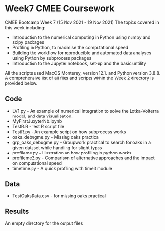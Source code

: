 # Week7 CMEE Coursework 

CMEE Bootcamp Week 7 (15 Nov 2021 - 19 Nov 2021)
The topics covered in this week including:

- Introduction to the numerical computing in Python using numpy and scipy packages
- Profiling in Python, to maximise the computational speed
- Building the workflow for reproducible and automated data analyses using Python by subprocess packages
- Introduction to the Jupyter notebook, set-up and the basic untility

All the scripts used MacOS Monterey, version  12.1. and Python version 3.8.8. A comprehensive list of all files and scripts within the Week 2 directory is provided below.

## Code

- LV1.py - An example of numerical integration to solve the Lotka-Volterra model, and data visualisation.
- MyFirstJupyterNb.ipynb
- TestR.R - test R script file
- TestR.py - An example script on how subprocess works
- oaks_debugme.py - Missing oaks practical
- grp_oaks_debugme.py - Groupwork practical to search for oaks in a given dataset while handling for slight typos
- profileme.py - Illustration on how profiling in python works
- profileme2.py - Comparison of alternative approaches and the impact on computational speed
- timetime.py - A quick profiling with timeit module

## Data

- TestOaksData.csv - for missing oaks practical

## Results

An empty directory for the output files


 
